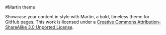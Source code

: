 #Martin theme

Showcase your content in style with Martin, a bold, timeless theme for GitHub pages. This work is licensed under a [Creative Commons Attribution-ShareAlike 3.0 Unported License](http://creativecommons.org/licenses/by-sa/3.0/).
